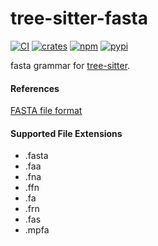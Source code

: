 # tree-sitter-fasta

[![CI][ci]](https://github.com/will-gebbie/tree-sitter-fasta/actions/workflows/ci.yml)
[![crates][crates]](https://crates.io/crates/tree-sitter-fasta)
[![npm][npm]](https://www.npmjs.com/package/tree-sitter-fasta)
[![pypi][pypi]](https://pypi.org/project/tree-sitter-fasta)

fasta grammar for [tree-sitter](https://github.com/tree-sitter).

#### References

[FASTA file format](https://en.wikipedia.org/wiki/FASTA_format)

#### Supported File Extensions

- .fasta
- .faa
- .fna
- .ffn
- .fa
- .frn
- .fas
- .mpfa

[ci]: https://img.shields.io/github/actions/workflow/status/tree-sitter/tree-sitter-fasta/ci.yml?logo=github&label=CI
[npm]: https://img.shields.io/npm/v/tree-sitter-fasta?logo=npm
[crates]: https://img.shields.io/crates/v/tree-sitter-fasta?logo=rust
[pypi]: https://img.shields.io/pypi/v/tree-sitter-fasta?logo=pypi&logoColor=ffd242
